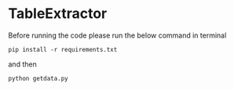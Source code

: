# TableExtractor

Before running the code please run the below command in terminal

```
pip install -r requirements.txt
```

and then

```
python getdata.py
```
